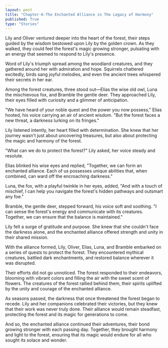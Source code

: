 ```yaml
---
layout: post
title: "Chapter-6-The Enchanted Alliance in The Legacy of Harmony"
published: True
type: "Stories"
---
```


Lily and Oliver ventured deeper into the heart of the forest, their steps guided by the wisdom bestowed upon Lily by the golden crown. As they walked, they could feel the forest's magic growing stronger, pulsating with an energy that seemed to respond to Lily's presence.

Word of Lily's triumph spread among the woodland creatures, and they gathered around her with admiration and hope. Squirrels chattered excitedly, birds sang joyful melodies, and even the ancient trees whispered their secrets in her ear.

Among the forest creatures, three stood out—Elias the wise old owl, Luna the mischievous fox, and Bramble the gentle deer. They approached Lily, their eyes filled with curiosity and a glimmer of anticipation.

"We have heard of your noble quest and the power you now possess," Elias hooted, his voice carrying an air of ancient wisdom. "But the forest faces a new threat, a darkness lurking on its fringes."

Lily listened intently, her heart filled with determination. She knew that her journey wasn't just about uncovering treasures, but also about protecting the magic and harmony of the forest.

"What can we do to protect the forest?" Lily asked, her voice steady and resolute.

Elias blinked his wise eyes and replied, "Together, we can form an enchanted alliance. Each of us possesses unique abilities that, when combined, can ward off the encroaching darkness."

Luna, the fox, with a playful twinkle in her eyes, added, "And with a touch of mischief, I can help you navigate the forest's hidden pathways and outsmart any foe."

Bramble, the gentle deer, stepped forward, his voice soft and soothing. "I can sense the forest's energy and communicate with its creatures. Together, we can ensure that the balance is maintained."

Lily felt a surge of gratitude and purpose. She knew that she couldn't face the darkness alone, and the enchanted alliance offered strength and unity in their shared mission.

With the alliance formed, Lily, Oliver, Elias, Luna, and Bramble embarked on a series of quests to protect the forest. They encountered mythical creatures, battled dark enchantments, and restored balance wherever it was disrupted.

Their efforts did not go unnoticed. The forest responded to their endeavors, blooming with vibrant colors and filling the air with the sweet scent of flowers. The creatures of the forest rallied behind them, their spirits uplifted by the unity and courage of the enchanted alliance.

As seasons passed, the darkness that once threatened the forest began to recede. Lily and her companions celebrated their victories, but they knew that their work was never truly done. Their alliance would remain steadfast, protecting the forest and its magic for generations to come.

And so, the enchanted alliance continued their adventures, their bond growing stronger with each passing day. Together, they brought harmony and light to the forest, ensuring that its magic would endure for all who sought its solace and wonder.